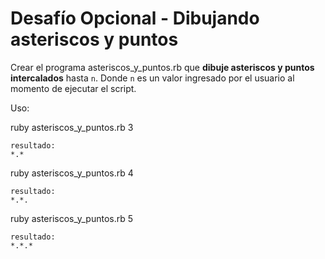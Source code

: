 # Desafío Opcional - Dibujando asteriscos y puntos

Crear el programa asteriscos_y_puntos.rb que **dibuje asteriscos y puntos intercalados** hasta
```n```. Donde ```n``` es un valor ingresado por el usuario al momento de ejecutar el script.

Uso:

ruby asteriscos_y_puntos.rb 3

    resultado:
    *.*

ruby asteriscos_y_puntos.rb 4

    resultado:
    *.*.

ruby asteriscos_y_puntos.rb 5

    resultado:
    *.*.*
